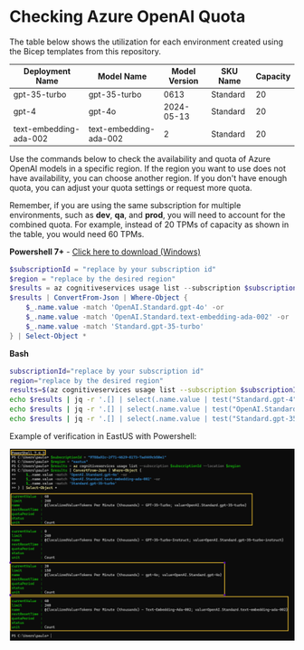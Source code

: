 # Checking Azure OpenAI Quota

The table below shows the utilization for each environment created using the Bicep templates from this repository.

| Deployment Name          | Model Name             | Model Version | SKU Name | Capacity |
|--------------------------|------------------------|---------------|----------|----------|
| gpt-35-turbo             | gpt-35-turbo           | 0613          | Standard | 20       |
| gpt-4                    | gpt-4o                 | 2024-05-13    | Standard | 20       |
| text-embedding-ada-002   | text-embedding-ada-002 | 2             | Standard | 20       |

Use the commands below to check the availability and quota of Azure OpenAI models in a specific region. If the region you want to use does not have availability, you can choose another region. If you don't have enough quota, you can adjust your quota settings or request more quota. 

Remember, if you are using the same subscription for multiple environments, such as **dev**, **qa**, and **prod**, you will need to account for the combined quota. For example, instead of 20 TPMs of capacity as shown in the table, you would need 60 TPMs.

**Powershell 7+** - [Click here to download (Windows)](https://learn.microsoft.com/en-us/powershell/scripting/install/installing-powershell-on-windows?view=powershell-7.4#installing-the-msi-package)

```powershell
$subscriptionId = "replace by your subscription id" 
$region = "replace by the desired region" 
$results = az cognitiveservices usage list --subscription $subscriptionId --location $region 
$results | ConvertFrom-Json | Where-Object { 
    $_.name.value -match 'OpenAI.Standard.gpt-4o' -or 
    $_.name.value -match 'OpenAI.Standard.text-embedding-ada-002' -or 
    $_.name.value -match 'Standard.gpt-35-turbo' 
} | Select-Object *
```

**Bash**

```bash
subscriptionId="replace by your subscription id" 
region="replace by the desired region"
results=$(az cognitiveservices usage list --subscription $subscriptionId --location $region) 
echo $results | jq -r '.[] | select(.name.value | test("Standard.gpt-4"))'
echo $results | jq -r '.[] | select(.name.value | test("OpenAI.Standard.text-embedding-ada-002"))'
echo $results | jq -r '.[] | select(.name.value | test("Standard.gpt-35-turbo"))' 
```

Example of verification in EastUS with Powershell:

![Verification](../media/powershell.png)